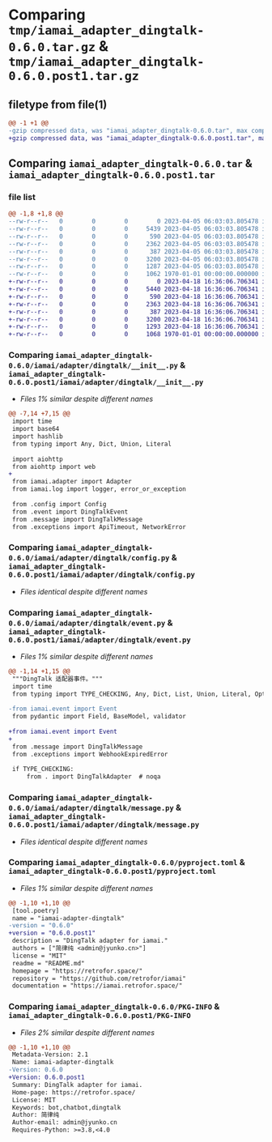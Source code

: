 # Comparing `tmp/iamai_adapter_dingtalk-0.6.0.tar.gz` & `tmp/iamai_adapter_dingtalk-0.6.0.post1.tar.gz`

## filetype from file(1)

```diff
@@ -1 +1 @@
-gzip compressed data, was "iamai_adapter_dingtalk-0.6.0.tar", max compression
+gzip compressed data, was "iamai_adapter_dingtalk-0.6.0.post1.tar", max compression
```

## Comparing `iamai_adapter_dingtalk-0.6.0.tar` & `iamai_adapter_dingtalk-0.6.0.post1.tar`

### file list

```diff
@@ -1,8 +1,8 @@
--rw-r--r--   0        0        0        0 2023-04-05 06:03:03.805478 iamai_adapter_dingtalk-0.6.0/README.md
--rw-r--r--   0        0        0     5439 2023-04-05 06:03:03.805478 iamai_adapter_dingtalk-0.6.0/iamai/adapter/dingtalk/__init__.py
--rw-r--r--   0        0        0      590 2023-04-05 06:03:03.805478 iamai_adapter_dingtalk-0.6.0/iamai/adapter/dingtalk/config.py
--rw-r--r--   0        0        0     2362 2023-04-05 06:03:03.805478 iamai_adapter_dingtalk-0.6.0/iamai/adapter/dingtalk/event.py
--rw-r--r--   0        0        0      387 2023-04-05 06:03:03.805478 iamai_adapter_dingtalk-0.6.0/iamai/adapter/dingtalk/exceptions.py
--rw-r--r--   0        0        0     3200 2023-04-05 06:03:03.805478 iamai_adapter_dingtalk-0.6.0/iamai/adapter/dingtalk/message.py
--rw-r--r--   0        0        0     1287 2023-04-05 06:03:03.805478 iamai_adapter_dingtalk-0.6.0/pyproject.toml
--rw-r--r--   0        0        0     1062 1970-01-01 00:00:00.000000 iamai_adapter_dingtalk-0.6.0/PKG-INFO
+-rw-r--r--   0        0        0        0 2023-04-18 16:36:06.706341 iamai_adapter_dingtalk-0.6.0.post1/README.md
+-rw-r--r--   0        0        0     5440 2023-04-18 16:36:06.706341 iamai_adapter_dingtalk-0.6.0.post1/iamai/adapter/dingtalk/__init__.py
+-rw-r--r--   0        0        0      590 2023-04-18 16:36:06.706341 iamai_adapter_dingtalk-0.6.0.post1/iamai/adapter/dingtalk/config.py
+-rw-r--r--   0        0        0     2363 2023-04-18 16:36:06.706341 iamai_adapter_dingtalk-0.6.0.post1/iamai/adapter/dingtalk/event.py
+-rw-r--r--   0        0        0      387 2023-04-18 16:36:06.706341 iamai_adapter_dingtalk-0.6.0.post1/iamai/adapter/dingtalk/exceptions.py
+-rw-r--r--   0        0        0     3200 2023-04-18 16:36:06.706341 iamai_adapter_dingtalk-0.6.0.post1/iamai/adapter/dingtalk/message.py
+-rw-r--r--   0        0        0     1293 2023-04-18 16:36:06.706341 iamai_adapter_dingtalk-0.6.0.post1/pyproject.toml
+-rw-r--r--   0        0        0     1068 1970-01-01 00:00:00.000000 iamai_adapter_dingtalk-0.6.0.post1/PKG-INFO
```

### Comparing `iamai_adapter_dingtalk-0.6.0/iamai/adapter/dingtalk/__init__.py` & `iamai_adapter_dingtalk-0.6.0.post1/iamai/adapter/dingtalk/__init__.py`

 * *Files 1% similar despite different names*

```diff
@@ -7,14 +7,15 @@
 import time
 import base64
 import hashlib
 from typing import Any, Dict, Union, Literal
 
 import aiohttp
 from aiohttp import web
+
 from iamai.adapter import Adapter
 from iamai.log import logger, error_or_exception
 
 from .config import Config
 from .event import DingTalkEvent
 from .message import DingTalkMessage
 from .exceptions import ApiTimeout, NetworkError
```

### Comparing `iamai_adapter_dingtalk-0.6.0/iamai/adapter/dingtalk/config.py` & `iamai_adapter_dingtalk-0.6.0.post1/iamai/adapter/dingtalk/config.py`

 * *Files identical despite different names*

### Comparing `iamai_adapter_dingtalk-0.6.0/iamai/adapter/dingtalk/event.py` & `iamai_adapter_dingtalk-0.6.0.post1/iamai/adapter/dingtalk/event.py`

 * *Files 1% similar despite different names*

```diff
@@ -1,14 +1,15 @@
 """DingTalk 适配器事件。"""
 import time
 from typing import TYPE_CHECKING, Any, Dict, List, Union, Literal, Optional
 
-from iamai.event import Event
 from pydantic import Field, BaseModel, validator
 
+from iamai.event import Event
+
 from .message import DingTalkMessage
 from .exceptions import WebhookExpiredError
 
 if TYPE_CHECKING:
     from . import DingTalkAdapter  # noqa
```

### Comparing `iamai_adapter_dingtalk-0.6.0/iamai/adapter/dingtalk/message.py` & `iamai_adapter_dingtalk-0.6.0.post1/iamai/adapter/dingtalk/message.py`

 * *Files identical despite different names*

### Comparing `iamai_adapter_dingtalk-0.6.0/pyproject.toml` & `iamai_adapter_dingtalk-0.6.0.post1/pyproject.toml`

 * *Files 1% similar despite different names*

```diff
@@ -1,10 +1,10 @@
 [tool.poetry]
 name = "iamai-adapter-dingtalk"
-version = "0.6.0"
+version = "0.6.0.post1"
 description = "DingTalk adapter for iamai."
 authors = ["简律纯 <admin@jyunko.cn>"]
 license = "MIT"
 readme = "README.md"
 homepage = "https://retrofor.space/"
 repository = "https://github.com/retrofor/iamai"
 documentation = "https://iamai.retrofor.space/"
```

### Comparing `iamai_adapter_dingtalk-0.6.0/PKG-INFO` & `iamai_adapter_dingtalk-0.6.0.post1/PKG-INFO`

 * *Files 2% similar despite different names*

```diff
@@ -1,10 +1,10 @@
 Metadata-Version: 2.1
 Name: iamai-adapter-dingtalk
-Version: 0.6.0
+Version: 0.6.0.post1
 Summary: DingTalk adapter for iamai.
 Home-page: https://retrofor.space/
 License: MIT
 Keywords: bot,chatbot,dingtalk
 Author: 简律纯
 Author-email: admin@jyunko.cn
 Requires-Python: >=3.8,<4.0
```

